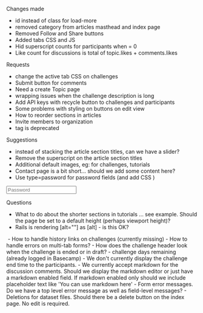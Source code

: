 Changes made
- id instead of class for load-more
- removed category from articles masthead and index page
- Removed Follow and Share buttons
- Added tabs CSS and JS
- Hid superscript counts for participants when = 0
- Like count for discussions is total of topic.likes + comments.likes

Requests
- change the active tab CSS on challenges
- Submit button for comments
- Need a create Topic page
- wrapping issues when the challenge description is long
- Add API keys with recycle button to challenges and participants
- Some problems with styling on buttons on edit view
- How to reorder sections in articles
- Invite members to organization
- <content> tag is deprecated

Suggestions
- instead of stacking the article section titles, can we have a slider?
- Remove the superscript on the article section titles
- Additional default images, eg: for challenges, tutorials
- Contact page is a bit short... should we add some content here?
- Use type=password for password fields (and add CSS )
<input type="text" name="" placeholder="Password">

Questions
- What to do about the shorter sections in tutorials ... see example. Should the page be set to a default height (perhaps viewport height)?
- Rails is rendering [alt=""] as [alt] - is this OK?
<img src="assets/img/tutorials/tutorial-2.jpg" alt="">
- How to handle history links on challenges (currently missing)
- How to handle errors on multi-tab forms?
- How does the challenge header look when the challenge is ended or in draft?
- challenge days remaining (already logged in Basecamp)
- We don't currently display the challenge end time to the participants.
- We currently accept markdown for the discussion comments. Should we display the markdown editor or just have a markdown enabled field. If markdown enabled only should we include placeholder text like 'You can use markdown here'
- Form error messages. Do we have a top level error message as well as field-level messages?
- Deletions for dataset files. Should there be a delete button on the index page. No edit is required.
